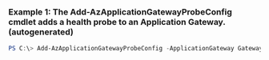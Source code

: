 ### Example 1: The Add-AzApplicationGatewayProbeConfig cmdlet adds a health probe to an Application Gateway. (autogenerated)
```powershell
PS C:\> Add-AzApplicationGatewayProbeConfig -ApplicationGateway Gateway -Interval 30 -Match {Match} -Name Probe01 -Path /path/custompath.htm -PickHostNameFromBackendHttpSettings  -Protocol Http -Timeout 120 -UnhealthyThreshold 8
```

